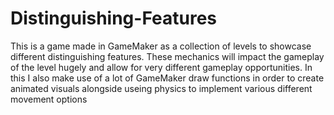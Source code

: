 # Distinguishing-Features
This is a game made in GameMaker as a collection of levels to showcase different distinguishing features. These mechanics will impact the gameplay of the level hugely and allow for very different gameplay opportunities. 
In this I also make use of a lot of GameMaker draw functions in order to create animated visuals alongside useing physics to implement various different movement options
